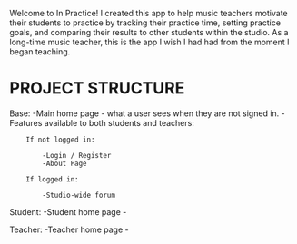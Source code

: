 Welcome to In Practice! I created this app to help music teachers motivate their students to practice by tracking their practice time, setting practice goals, and comparing their results to other students within the studio. As a long-time music teacher, this is the app I wish I had had from the moment I began teaching.

# PROJECT STRUCTURE

Base:
    -Main home page - what a user sees when they are not signed in.
    -Features available to both students and teachers:

        If not logged in:

            -Login / Register
            -About Page

        If logged in:

            -Studio-wide forum

Student:
    -Student home page -

Teacher:
    -Teacher home page - 